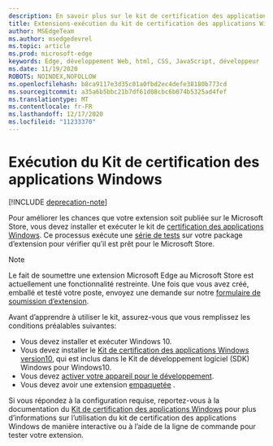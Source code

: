 ```yaml
---
description: En savoir plus sur le kit de certification des applications Windows. Cela donne à votre extension une meilleure chance de parvenir à la publication.
title: Extensions-exécution du kit de certification des applications Windows
author: MSEdgeTeam
ms.author: msedgedevrel
ms.topic: article
ms.prod: microsoft-edge
keywords: Edge, développement Web, html, CSS, JavaScript, développeur
ms.date: 11/19/2020
ROBOTS: NOINDEX,NOFOLLOW
ms.openlocfilehash: b8ca9117e3d35c01a0fbd2ec4defe38180b773cd
ms.sourcegitcommit: a35a6b5bbc21b7df61d08cbc6b074b5325ad4fef
ms.translationtype: MT
ms.contentlocale: fr-FR
ms.lasthandoff: 12/17/2020
ms.locfileid: "11233370"
---
```

# Exécution du Kit de certification des applications Windows  

[!INCLUDE [deprecation-note](../../includes/deprecation-note.md)]  

Pour améliorer les chances que votre extension soit publiée sur le Microsoft Store, vous devez installer et exécuter le kit de [certification des applications Windows](https://go.microsoft.com/fwlink/p/?LinkID=309666).
Ce processus exécute une [série de tests](https://docs.microsoft.com/windows/uwp/debug-test-perf/windows-app-certification-kit-tests) sur votre package d’extension pour vérifier qu’il est prêt pour le Microsoft Store.

> [!NOTE]
> Le fait de soumettre une extension Microsoft Edge au Microsoft Store est actuellement une fonctionnalité restreinte. Une fois que vous avez créé, emballé et testé votre poste, envoyez une demande sur notre [formulaire de soumission d’extension](https://aka.ms/extension-request).

Avant d’apprendre à utiliser le kit, assurez-vous que vous remplissez les conditions préalables suivantes: 

- Vous devez installer et exécuter Windows 10.
- Vous devez installer le [Kit de certification des applications Windows version10](https://go.microsoft.com/fwlink/p/?LinkID=309666), qui est inclus dans le Kit de développement logiciel (SDK) Windows pour Windows10.
- Vous devez [activer votre appareil pour le développement](https://docs.microsoft.com/windows/uwp/get-started/enable-your-device-for-development).
- Vous devez avoir une extension [empaquetée](../packaging.md) .


Si vous répondez à la configuration requise, reportez-vous à la documentation du [Kit de certification des applications Windows](https://docs.microsoft.com/windows/uwp/debug-test-perf/windows-app-certification-kit#validate-your-windows-app-using-the-windows-app-certification-kit-interactively) pour plus d’informations sur l’utilisation du kit de certification des applications Windows de manière interactive ou à l’aide de la ligne de commande pour tester votre extension.
